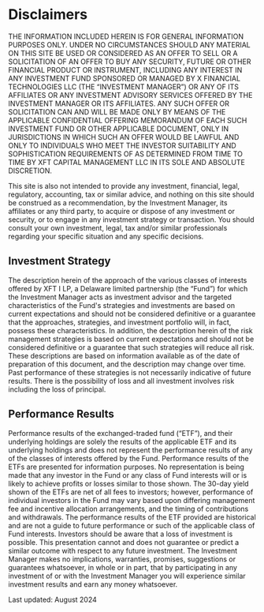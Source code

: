 # Disclaimers

THE INFORMATION INCLUDED HEREIN IS FOR GENERAL INFORMATION PURPOSES ONLY. UNDER NO CIRCUMSTANCES SHOULD ANY MATERIAL ON THIS SITE BE USED OR CONSIDERED AS AN OFFER TO SELL OR A SOLICITATION OF AN OFFER TO BUY ANY SECURITY, FUTURE OR OTHER FINANCIAL PRODUCT OR INSTRUMENT, INCLUDING ANY INTEREST IN ANY INVESTMENT FUND SPONSORED OR MANAGED BY X FINANCIAL TECHNOLOGIES  LLC (THE “INVESTMENT MANAGER”) OR ANY OF ITS AFFILIATES OR ANY INVESTMENT ADVISORY SERVICES OFFERED BY THE INVESTMENT MANAGER OR ITS AFFILIATES. ANY SUCH OFFER OR SOLICITATION CAN AND WILL BE MADE ONLY BY MEANS OF THE APPLICABLE CONFIDENTIAL OFFERING MEMORANDUM OF EACH SUCH INVESTMENT FUND OR OTHER APPLICABLE DOCUMENT, ONLY IN JURISDICTIONS IN WHICH SUCH AN OFFER WOULD BE LAWFUL AND ONLY TO INDIVIDUALS WHO MEET THE INVESTOR SUITABILITY AND SOPHISTICATION REQUIREMENTS OF AS DETERMINED FROM TIME TO TIME BY XFT CAPITAL MANAGEMENT LLC IN ITS SOLE AND ABSOLUTE DISCRETION.

This site is also not intended to provide any investment, financial, legal, regulatory, accounting, tax or similar advice, and nothing on this site should be construed as a recommendation, by the Investment Manager, its affiliates or any third party, to acquire or dispose of any investment or security, or to engage in any investment strategy or transaction. You should consult your own investment, legal, tax and/or similar professionals regarding your specific situation and any specific decisions.

## Investment Strategy

The description herein of the approach of the various classes of interests offered by XFT I LP, a Delaware limited partnership (the “Fund”) for which the Investment Manager acts as investment advisor and the targeted characteristics of the Fund's strategies and investments are based on current expectations and should not be considered definitive or a guarantee that the approaches, strategies, and investment portfolio will, in fact, possess these characteristics. In addition, the description herein of the risk management strategies is based on current expectations and should not be considered definitive or a guarantee that such strategies will reduce all risk. These descriptions are based on information available as of the date of preparation of this document, and the description may change over time. Past performance of these strategies is not necessarily indicative of future results. There is the possibility of loss and all investment involves risk including the loss of principal.

## Performance Results

Performance results of the exchanged-traded fund (“ETF”), and their underlying holdings are solely the results of the applicable ETF and its underlying holdings and does not represent the performance results of any of the classes of interests offered by the Fund. Performance results of the ETFs are presented for information purposes. No representation is being made that any investor in the Fund or any class of Fund interests will or is likely to achieve profits or losses similar to those shown. The 30-day yield shown of the ETFs are net of all fees to investors; however, performance of individual investors in the Fund may vary based upon differing management fee and incentive allocation arrangements, and the timing of contributions and withdrawals. The performance results of the ETF provided are historical and are not a guide to future performance or such of the applicable class of Fund interests. Investors should be aware that a loss of investment is possible. This presentation cannot and does not guarantee or predict a similar outcome with respect to any future investment. The Investment Manager makes no implications, warranties, promises, suggestions or guarantees whatsoever, in whole or in part, that by participating in any investment of or with the Investment Manager you will experience similar investment results and earn any money whatsoever.


Last updated: August 2024


